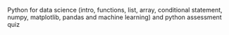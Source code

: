 Python for data science (intro, functions, list, array, conditional statement, numpy, matplotlib, pandas and machine learning) and python assessment quiz